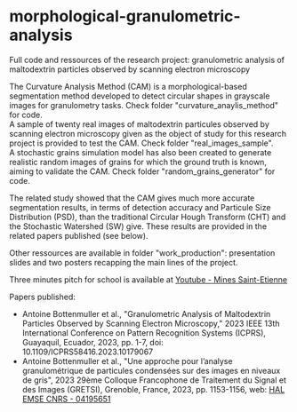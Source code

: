 # morphological-granulometric-analysis
Full code and ressources of the research project: granulometric analysis of maltodextrin particles observed by scanning electron microscopy

The Curvature Analysis Method (CAM) is a morphological-based segmentation method developed to detect circular shapes in grayscale images for granulometry tasks. Check folder "curvature_anaylis_method" for code.  
A sample of twenty real images of maltodextrin particules observed by scanning electron microscopy given as the object of study for this research project is provided to test the CAM. Check folder "real_images_sample".  
A stochastic grains simulation model has also been created to generate realistic random images of grains for which the ground truth is known, aiming to validate the CAM. Check folder "random_grains_generator" for code.  

The related study showed that the CAM gives much more accurate segmentation results, in terms of detection accuracy and Particule Size Distribution (PSD), than the traditional Circular Hough Transform (CHT) and the Stochastic Watershed (SW) give. These results are provided in the related papers published (see below).

Other ressources are available in folder "work_production": presentation slides and two posters recapping the main lines of the project.

Three minutes pitch for school is available at [Youtube - Mines Saint-Etienne](https://www.youtube.com/watch?v=pI0GmKkgZ7w)

Papers published:
* Antoine Bottenmuller et al., "Granulometric Analysis of Maltodextrin Particles Observed by Scanning Electron Microscopy," 2023 IEEE 13th International Conference on Pattern Recognition Systems (ICPRS), Guayaquil, Ecuador, 2023, pp. 1-7, doi: 10.1109/ICPRS58416.2023.10179067
* Antoine Bottenmuller et al., "Une approche pour l’analyse granulométrique de particules condensées sur des images en niveaux de gris", 2023 29ème Colloque Francophone de Traitement du Signal et des Images (GRETSI), Grenoble, France, 2023, pp. 1153-1156, web: [HAL EMSE CNRS - 04195651](https://hal-emse.ccsd.cnrs.fr/emse-04195651/)

